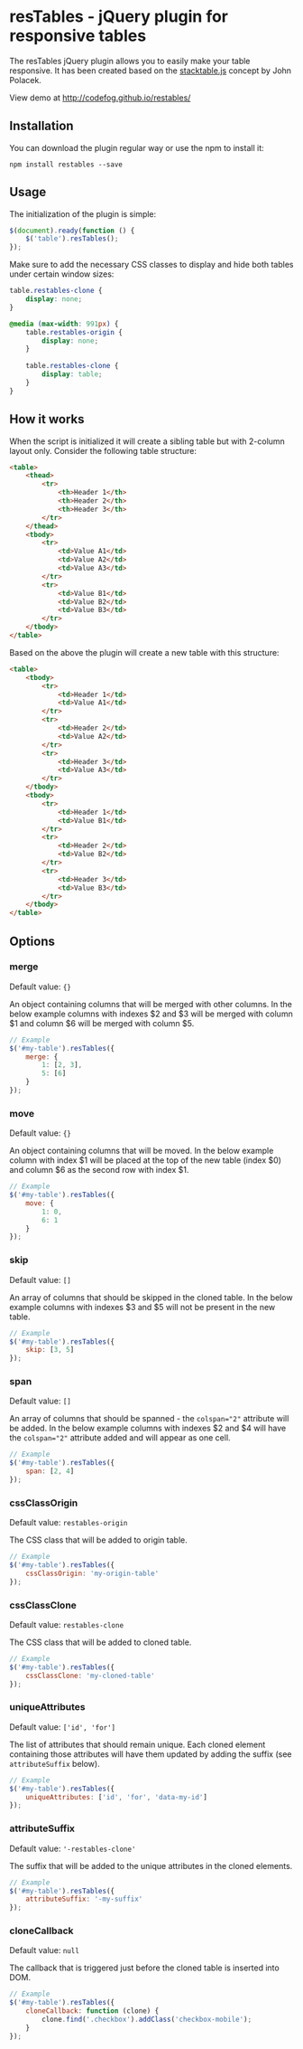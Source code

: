 resTables - jQuery plugin for responsive tables
===============================================

The resTables jQuery plugin allows you to easily make your table responsive. It has been created based on the
[stacktable.js](https://johnpolacek.github.io/stacktable.js/) concept by John Polacek.

View demo at http://codefog.github.io/restables/

Installation
------------

You can download the plugin regular way or use the npm to install it:
 
```
npm install restables --save 
```

Usage
-----

The initialization of the plugin is simple:

```js
$(document).ready(function () {
    $('table').resTables();
});
```

Make sure to add the necessary CSS classes to display and hide both tables under certain window sizes:

```css
table.restables-clone {
    display: none;
}

@media (max-width: 991px) {
    table.restables-origin {
        display: none;
    }
    
    table.restables-clone {
        display: table;
    }
}
```

How it works
------------

When the script is initialized it will create a sibling table but with 2-column layout only. Consider the following
table structure:

```html
<table>
    <thead>
        <tr>
            <th>Header 1</th>
            <th>Header 2</th>
            <th>Header 3</th>
        </tr>
    </thead>
    <tbody>
        <tr>
            <td>Value A1</td>
            <td>Value A2</td>
            <td>Value A3</td>
        </tr>
        <tr>
            <td>Value B1</td>
            <td>Value B2</td>
            <td>Value B3</td>
        </tr>
    </tbody>
</table>
```

Based on the above the plugin will create a new table with this structure: 
 
```html
<table>
    <tbody>
        <tr>
            <td>Header 1</td>
            <td>Value A1</td>
        </tr>
        <tr>
            <td>Header 2</td>
            <td>Value A2</td>
        </tr>
        <tr>
            <td>Header 3</td>
            <td>Value A3</td>
        </tr>
    </tbody>
    <tbody>
        <tr>
            <td>Header 1</td>
            <td>Value B1</td>
        </tr>
        <tr>
            <td>Header 2</td>
            <td>Value B2</td>
        </tr>
        <tr>
            <td>Header 3</td>
            <td>Value B3</td>
        </tr>
    </tbody>
</table>
```

Options
-------

### merge

Default value: ```{}```

An object containing columns that will be merged with other columns. In the below example columns with indexes
$2 and $3 will be merged with column $1 and column $6 will be merged with column $5.

```js
// Example
$('#my-table').resTables({
    merge: {
        1: [2, 3], 
        5: [6]
    }
});
```

### move

Default value: ```{}```

An object containing columns that will be moved. In the below example column with index $1 will be placed at the top
of the new table (index $0) and column $6 as the second row with index $1.

```js
// Example
$('#my-table').resTables({
    move: {
        1: 0,
        6: 1
    }
});
```

### skip

Default value: ```[]```

An array of columns that should be skipped in the cloned table. In the below example columns with indexes $3 and $5
will not be present in the new table. 

```js
// Example
$('#my-table').resTables({
    skip: [3, 5]
});
```

### span

Default value: ```[]```

An array of columns that should be spanned - the ```colspan="2"``` attribute will be added. In the below example
columns with indexes $2 and $4 will have the ```colspan="2"``` attribute added and will appear as one cell.

```js
// Example
$('#my-table').resTables({
    span: [2, 4]
});
```

### cssClassOrigin

Default value: ```restables-origin```
 
The CSS class that will be added to origin table.

```js
// Example
$('#my-table').resTables({
    cssClassOrigin: 'my-origin-table'
});
```

### cssClassClone

Default value: ```restables-clone```

The CSS class that will be added to cloned table. 

```js
// Example
$('#my-table').resTables({
    cssClassClone: 'my-cloned-table'
});
```

### uniqueAttributes

Default value: ```['id', 'for']```

The list of attributes that should remain unique. Each cloned element containing those attributes will have them
updated by adding the suffix (see ```attributeSuffix``` below).

```js
// Example
$('#my-table').resTables({
    uniqueAttributes: ['id', 'for', 'data-my-id']
});
```

### attributeSuffix

Default value: ```'-restables-clone'```

The suffix that will be added to the unique attributes in the cloned elements.

```js
// Example
$('#my-table').resTables({
    attributeSuffix: '-my-suffix'
});
```

### cloneCallback

Default value: ```null```

The callback that is triggered just before the cloned table is inserted into DOM.

```js
// Example
$('#my-table').resTables({
    cloneCallback: function (clone) {
        clone.find('.checkbox').addClass('checkbox-mobile');
    }
});
```
